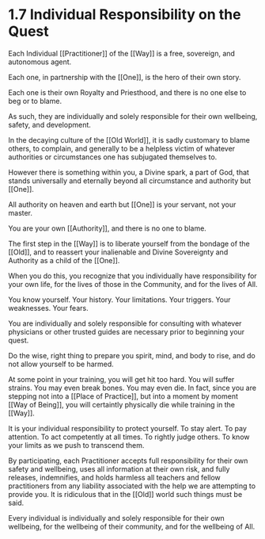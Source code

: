 # 1.7 Individual Responsibility on the Quest
Each Individual [[Practitioner]] of the [[Way]] is a free, sovereign, and autonomous agent. 

Each one, in partnership with the [[One]], is the hero of their own story. 

Each one is their own Royalty and Priesthood, and there is no one else to beg or to blame. 

As such, they are individually and solely responsible for their own wellbeing, safety, and development. 

In the decaying culture of the [[Old World]], it is sadly customary to blame others, to complain, and generally to be a helpless victim of whatever authorities or circumstances one has subjugated themselves to. 

However there is something within you, a Divine spark, a part of God, that stands universally and eternally beyond all circumstance and authority but [[One]]. 

All authority on heaven and earth but [[One]] is your servant, not your master. 

You are your own [[Authority]], and there is no one to blame.

The first step in the [[Way]] is to liberate yourself from the bondage of the [[Old]], and to reassert your inalienable and Divine Sovereignty and Authority as a child of the [[One]]. 

When you do this, you recognize that you individually have responsibility for your own life, for the lives of those in the Community, and for the lives of All. 

You know yourself. Your history. Your limitations. Your triggers. Your weaknesses. Your fears. 

You are individually and solely responsible for consulting with whatever physicians or other trusted guides are necessary prior to beginning your quest. 

Do the wise, right thing to prepare you spirit, mind, and body to rise, and do not allow yourself to be harmed. 

At some point in your training, you will get hit too hard. You will suffer strains. You may even break bones. You may even die. In fact, since you are stepping not into a [[Place of Practice]], but into a moment by moment [[Way of Being]], you will certaintly physically die while training in the [[Way]]. 

It is your individual responsibility to protect yourself. To stay alert. To pay attention. To act competently at all times. To rightly judge others. To know your limits as we push to transcend them. 

By participating, each Practitioner accepts full responsibility for their own safety and wellbeing, uses all information at their own risk, and fully releases, indemnifies, and holds harmless all teachers and fellow practitioners from any liability associated with the help we are attempting to provide you. It is ridiculous that in the [[Old]] world such things must be said. 

Every individual is individually and solely responsible for their own wellbeing, for the wellbeing of their community, and for the wellbeing of All. 


